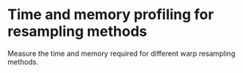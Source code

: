 # Time and memory profiling for resampling methods

Measure the time and memory required for different warp resampling methods.
